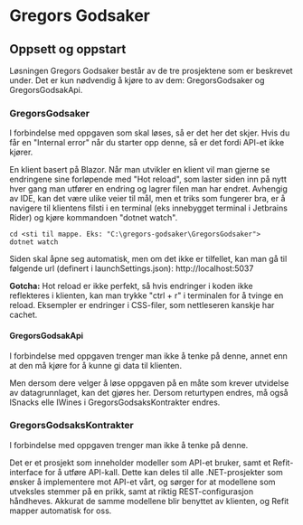 ﻿# Gregors Godsaker

## Oppsett og oppstart

Løsningen Gregors Godsaker består av de tre prosjektene som er beskrevet under. Det er kun nødvendig å kjøre to av dem:
GregorsGodsaker og GregorsGodsakApi.

### GregorsGodsaker

I forbindelse med oppgaven som skal løses, så er det her det skjer. Hvis du får en "Internal error" når du starter opp
denne, så er det fordi API-et ikke kjører.

En klient basert på Blazor. Når man utvikler en klient vil man gjerne se endringene sine forløpende med "Hot reload",
som laster siden inn på nytt hver gang man utfører en endring og lagrer filen man har endret. Avhengig av IDE, kan det
være ulike veier til mål, men et triks som fungerer bra, er å navigere til klientens filsti i en terminal (eks
innebygget terminal i Jetbrains Rider) og kjøre kommandoen "dotnet watch".

```
cd <sti til mappe. Eks: "C:\gregors-godsaker\GregorsGodsaker"> 
dotnet watch
```

Siden skal åpne seg automatisk, men om det ikke er tilfellet, kan man gå til følgende url (definert i
launchSettings.json): http://localhost:5037

**Gotcha:** Hot reload er ikke perfekt, så hvis endringer i koden ikke reflekteres i klienten, kan man trykke "ctrl + r"
i terminalen for å tvinge en reload. Eksempler er endringer i CSS-filer, som nettleseren kanskje har cachet.

#### GregorsGodsakApi

I forbindelse med oppgaven trenger man ikke å tenke på denne, annet enn at den må kjøre for å kunne gi data til
klienten.

Men dersom dere velger å løse oppgaven på en måte som krever utvidelse av datagrunnlaget, kan det gjøres her. Dersom
returtypen endres, må også ISnacks elle IWines i GregorsGodsaksKontrakter endres.

### GregorsGodsaksKontrakter

I forbindelse med oppgaven trenger man ikke å tenke på denne.

Det er et prosjekt som inneholder modeller som API-et bruker, samt et Refit-interface for å utføre API-kall. Dette kan
deles til alle .NET-prosjekter som ønsker å implementere mot API-et vårt, og sørger for at modellene som utveksles
stemmer på en prikk, samt at riktig REST-configurasjon håndheves. Akkurat de samme modellene blir benyttet av klienten,
og Refit mapper automatisk for oss.